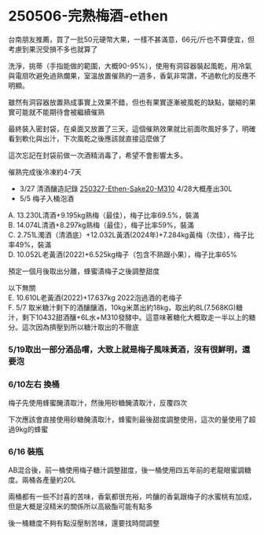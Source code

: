 250506-完熟梅酒-ethen
===
台南朋友推薦，買了一批50元硬幣大果，一樣不甚滿意，66元/斤也不算便宜，但考慮到果況受損不多也就算了

洗淨，挑蒂（手指能做的範圍，大概90-95%），使用有洞容器裝起風乾，用冷氣與電扇吹避免過熟爛果，室溫放置催熟約一週多，香氣非常讚，不過軟化的反應不明顯。

雖然有洞容器放置熟成事實上效果不錯，但也有果實逐漸被風乾的缺點，皺縮的果實可能就不能期待會被繼續催熟

最終裝入密封袋，在桌面又放置了三天，這個催熟效果就比前面吹風好多了，明確看到軟化與出汁，下次風乾之後應該就直接這麼做了

這次忘記在封袋前做一次酒精消毒了，希望不會影響太多。

催熟完成後冷凍約4-7天

- 3/27 清酒釀造記錄 [250327-Ethen-Sake20-M310](250327-Ethen-Sake20-M310.md) 4/28大概產出30L
- 5/5 梅子入桶泡酒

A. 13.230L清酒+9.195kg熟梅（最佳），梅子比率69.5%，裝滿   
B. 14.074L清酒+8.297kg熟梅（最佳），梅子比率59%，裝滿   
C. 2.751L濁酒（清酒底）+12.032L黃酒(2024年)+7.284kg黃梅（次佳），梅子比率49%，裝滿   
D. 10.052L老黃酒(2022)+6.525kg梅子（包含不熟跟小果），梅子比率65%   

預定一個月後取出分離，蜂蜜漬梅子之後調整甜度

以下無關   
E. 10.610L老黃酒(2022)+17.637kg 2022泡過酒的老梅子   
F. 5/7 取米糖汁剩下的酒釀釀酒，10kg米蒸出約18kg，取出約8L(7.568KG)糖汁，剩下10432甜酒釀+6L水+M310發酵中。這意味著糖化大概取走一半以上的糖分。這次因為擠壓到所以糖汁取出的不徹底

### 5/19取出一部分酒品嚐，大致上就是梅子風味黃酒，沒有很鮮明，還要泡

### 6/10左右 換桶
梅子先使用蜂蜜醃漬取汁，然後用砂糖醃漬取汁，反覆四次

下次應該會直接使用砂糖醃漬取汁，蜂蜜則最後甜度調整使用，這次的量使用了超過9kg的蜂蜜

### 6/16 裝瓶

AB混合後，前一桶使用梅子糖汁調整甜度，後一桶使用四五年前的老龍眼蜜調糖度。兩桶各產量約20L

兩桶都有一些不討喜的苦味，香氣都很充裕，吟釀的香氣跟梅子的水蜜桃有加成，但是大概是沒精米的關係所以高級酯可能有點多

後一桶糖度不夠有點沒壓制苦味，還要找時間調整